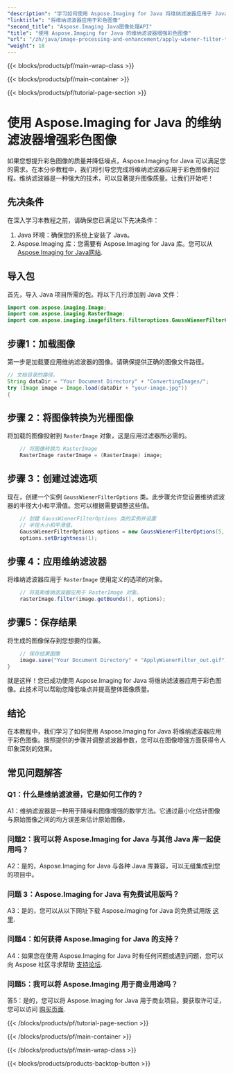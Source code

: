 ```yaml
---
"description": "学习如何使用 Aspose.Imaging for Java 将维纳滤波器应用于 Java 中的彩色图像。轻松提升图像质量并降低噪点。"
"linktitle": "将维纳滤波器应用于彩色图像"
"second_title": "Aspose.Imaging Java图像处理API"
"title": "使用 Aspose.Imaging for Java 的维纳滤波器增强彩色图像"
"url": "/zh/java/image-processing-and-enhancement/apply-wiener-filter-to-colored-images/"
"weight": 18
---
```


{{< blocks/products/pf/main-wrap-class >}}

{{< blocks/products/pf/main-container >}}

{{< blocks/products/pf/tutorial-page-section >}}

# 使用 Aspose.Imaging for Java 的维纳滤波器增强彩色图像

如果您想提升彩色图像的质量并降低噪点，Aspose.Imaging for Java 可以满足您的需求。在本分步教程中，我们将引导您完成将维纳滤波器应用于彩色图像的过程。维纳滤波器是一种强大的技术，可以显著提升图像质量。让我们开始吧！

## 先决条件

在深入学习本教程之前，请确保您已满足以下先决条件：

1. Java 环境：确保您的系统上安装了 Java。
2. Aspose.Imaging 库：您需要有 Aspose.Imaging for Java 库。您可以从 [Aspose.Imaging for Java网站](https://releases。aspose.com/imaging/java/).

## 导入包

首先，导入 Java 项目所需的包。将以下几行添加到 Java 文件：

```java
import com.aspose.imaging.Image;
import com.aspose.imaging.RasterImage;
import com.aspose.imaging.imagefilters.filteroptions.GaussWienerFilterOptions;
```

## 步骤1：加载图像

第一步是加载要应用维纳滤波器的图像。请确保提供正确的图像文件路径。

```java
// 文档目录的路径。
String dataDir = "Your Document Directory" + "ConvertingImages/";
try (Image image = Image.load(dataDir + "your-image.jpg"))
{
```

## 步骤 2：将图像转换为光栅图像

将加载的图像投射到 `RasterImage` 对象，这是应用过滤器所必需的。

```java
    // 将图像转换为 RasterImage
    RasterImage rasterImage = (RasterImage) image;
```

## 步骤 3：创建过滤选项

现在，创建一个实例 `GaussWienerFilterOptions` 类。此步骤允许您设置维纳滤波器的半径大小和平滑值。您可以根据需要调整这些值。

```java
    // 创建 GaussWienerFilterOptions 类的实例并设置
    // 半径大小和平滑值。
    GaussWienerFilterOptions options = new GaussWienerFilterOptions(5, 1.5);
    options.setBrightness(1);
```

## 步骤 4：应用维纳滤波器

将维纳滤波器应用于 `RasterImage` 使用定义的选项的对象。

```java
    // 将高斯维纳滤波器应用于 RasterImage 对象。
    rasterImage.filter(image.getBounds(), options);
```

## 步骤5：保存结果

将生成的图像保存到您想要的位置。

```java
    // 保存结果图像
    image.save("Your Document Directory" + "ApplyWienerFilter_out.gif");
}
```

就是这样！您已成功使用 Aspose.Imaging for Java 将维纳滤波器应用于彩色图像。此技术可以帮助您降低噪点并提高整体图像质量。

## 结论

在本教程中，我们学习了如何使用 Aspose.Imaging for Java 将维纳滤波器应用于彩色图像。按照提供的步骤并调整滤波器参数，您可以在图像增强方面获得令人印象深刻的效果。

## 常见问题解答

### Q1：什么是维纳滤波器，它是如何工作的？

A1：维纳滤波器是一种用于降噪和图像增强的数学方法。它通过最小化估计图像与原始图像之间的均方误差来估计原始图像。

### 问题2：我可以将 Aspose.Imaging for Java 与其他 Java 库一起使用吗？

A2：是的，Aspose.Imaging for Java 与各种 Java 库兼容，可以无缝集成到您的项目中。

### 问题 3：Aspose.Imaging for Java 有免费试用版吗？

A3：是的，您可以从以下网址下载 Aspose.Imaging for Java 的免费试用版 [这里](https://releases。aspose.com/).

### 问题4：如何获得 Aspose.Imaging for Java 的支持？

A4：如果您在使用 Aspose.Imaging for Java 时有任何问题或遇到问题，您可以向 Aspose 社区寻求帮助 [支持论坛](https://forum。aspose.com/).

### 问题5：我可以将 Aspose.Imaging 用于商业用途吗？

答5：是的，您可以将 Aspose.Imaging for Java 用于商业项目。要获取许可证，您可以访问 [购买页面](https://purchase。aspose.com/buy).

{{< /blocks/products/pf/tutorial-page-section >}}

{{< /blocks/products/pf/main-container >}}

{{< /blocks/products/pf/main-wrap-class >}}

{{< blocks/products/products-backtop-button >}}